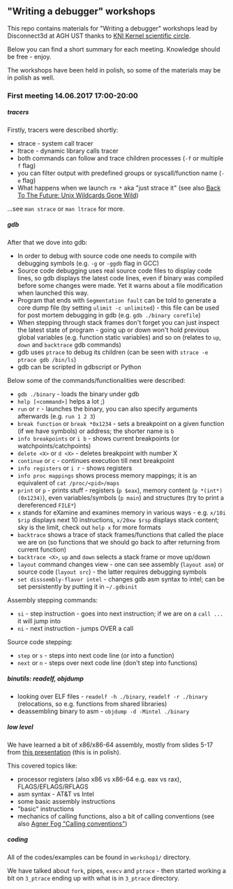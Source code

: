 ## "Writing a debugger" workshops

This repo contains materials for "Writing a debugger" workshops lead by Disconnect3d at AGH UST thanks to [KNI Kernel scientific circle](http://kernel.fis.agh.edu.pl/).

Below you can find a short summary for each meeting. Knowledge should be free - enjoy.

The workshops have been held in polish, so some of the materials may be in polish as well.

### First meeting 14.06.2017 17:00-20:00

##### tracers

Firstly, tracers were described shortly:

* strace - system call tracer
* ltrace - dynamic library calls tracer
* both commands can follow and trace children processes (`-f` or multiple `f` flag)
* you can filter output with predefined groups or syscall/function name (`-e` flag)
* What happens when we launch `rm *` aka "just strace it" (see also [Back To The Future: Unix Wildcards Gone Wild](https://www.defensecode.com/public/DefenseCode_Unix_WildCards_Gone_Wild.txt))

...see `man strace` or `man ltrace` for more.

##### gdb

After that we dove into gdb:

* In order to debug with source code one needs to compile with debugging symbols (e.g. `-g` or `-ggdb` flag in GCC)
* Source code debugging uses real source code files to display code lines, so gdb displays the latest code lines, even if binary was compiled before some changes were made. Yet it warns about a file modification when launched this way.
* Program that ends with `Segmentation fault` can be told to generate a core dump file (by setting `ulimit -c unlimited`) - this file can be used for post mortem debugging in gdb (e.g. `gdb ./binary corefile`)
* When stepping through stack frames don't forget you can just inspect the latest state of program - going up or down won't hold previous global variables (e.g. function static variables) and so on (relates to `up`, `down` and `backtrace` gdb commands)
* gdb uses `ptrace` to debug its children (can be seen with `strace -e ptrace gdb /bin/ls`)
* gdb can be scripted in gdbscript or Python

Below some of the commands/functionalities were described:

* `gdb ./binary` - loads the binary under gdb
* `help [<command>]` helps a lot ;)
* `run` or `r` - launches the binary, you can also specify arguments afterwards (e.g. `run 1 2 3`)
* `break function` or `break *0x1234` - sets a breakpoint on a given function (if we have symbols) or address; the shorter name is `b`
* `info breakpoints` or `i b` - shows current breakpoints (or watchpoints/catchpoints)
* `delete <X>` or `d <X>` - deletes breakpoint with number X
* `continue` or `c` - continues execution till next breakpoint
* `info registers` or `i r` - shows registers
* `info proc mappings` shows process memory mappings; it is an equivalent of `cat /proc/<pid>/maps`
* `print` or `p` - prints stuff - registers (`p $eax`), memory content (`p *(int*)(0x1234)`), even variables/symbols (`p main`) and structures (try to print a dereferenced `FILE*`)
* `x` stands for eXamine and examines memory in various ways - e.g. `x/10i $rip` displays next 10 instructions, `x/20xw $rsp` displays stack content; sky is the limit, check out `help x` for more formats
* `backtrace` shows a trace of stack frames/functions that called the place we are on (so functions that we should go back to after returning from current function) 
* `backtrace <X>`, `up` and `down` selects a stack frame or move up/down
* `layout` command changes view - one can see assembly (`layout asm`) or source code (`layout src`) - the latter requires debugging symbols
* `set disssembly-flavor intel` - changes gdb asm syntax to intel; can be set persistently by putting it in `~/.gdbinit`

Assembly stepping commands:
* `si` - step instruction - goes into next instruction; if we are on a `call ...` it will jump into
* `ni` - next instruction - jumps OVER a call

Source code stepping:
* `step` or `s` - steps into next code line (or into a function)
* `next` or `n` - steps over next code line (don't step into functions)

##### binutils: readelf, objdump

* looking over ELF files - `readelf -h ./binary`, `readelf -r ./binary` (relocations, so e.g. functions from shared libraries)
* deassembling binary to asm - `objdump -d -Mintel ./binary`

##### low level

We have learned a bit of x86/x86-64 assembly, mostly from slides 5-17 from [this presentation](https://docs.google.com/presentation/d/1HKuW69NFD2IFSdkdD7ul3aWriHXHDLfPOvJV0wsiwH0/edit#slide=id.g212fc02393_0_0) (this is in polish).

This covered topics like:
* processor registers (also x86 vs x86-64 e.g. eax vs rax), FLAGS/EFLAGS/RFLAGS
* asm syntax - AT&T vs Intel
* some basic assembly instructions
* "basic" instructions
* mechanics of calling functions, also a bit of calling conventions (see also [Agner Fog "Calling conventions"](www.agner.org/optimize/calling_conventions.pdf))


##### coding

All of the codes/examples can be found in `workshop1/` directory.

We have talked about `fork`, pipes, `execv` and `ptrace` - then started working a bit on `3_ptrace` ending up with what is in `3_ptrace` directory.
